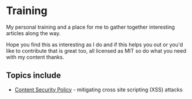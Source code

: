# Training

My personal training and a place for me to gather together interesting articles along the way.

Hope you find this as interesting as I do and if this helps you out or you'd like to contribute that is great too, all licensed as MIT so do what you need with my content thanks.

## Topics include

- [Content Security Policy](./security/ContentSecurityPolicy/csp-sri-enforcement.html) - mitigating cross site scripting (XSS) attacks
